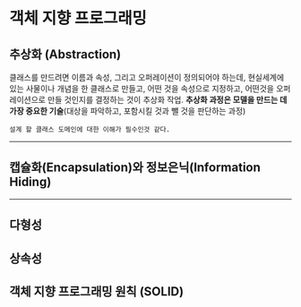 # 객체 지향 프로그래밍

## 추상화 (Abstraction)
클래스를 만드려면 이름과 속성, 그리고 오퍼레이션이 정의되어야 하는데, 현실세계에 있는 사물이나 개념을
한 클래스로 만들고, 어떤 것을 속성으로 지정하고, 어떤것을 오퍼레이션으로 만들 것인지를 결정하는 것이 추상화 작업.
__추상화 과정은 모델을 만드는 데 가장 중요한 기술__(대상을 파악하고, 포함시킬 것과 뺄 것을 판단하는 과정)

`설계 할 클래스 도메인에 대한 이해가 필수인것 같다.`
___
## 캡슐화(Encapsulation)와 정보은닉(Information Hiding)

___


## 다형성

## 상속성

## 객체 지향 프로그래밍 원칙 (SOLID)


